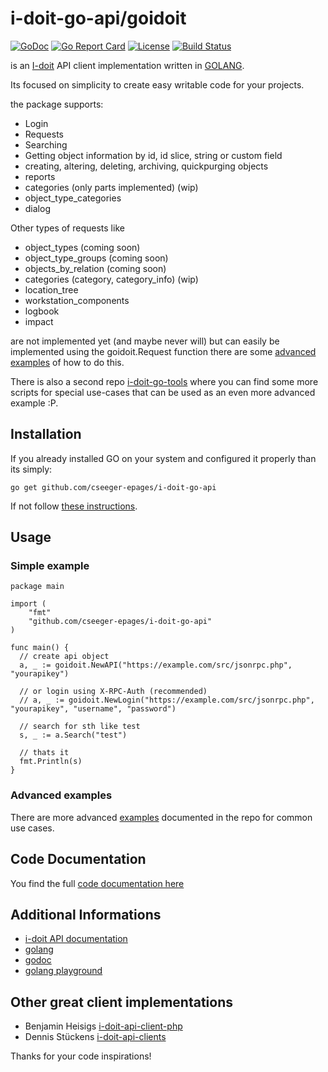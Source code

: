 # i-doit-go-api/goidoit 

[![GoDoc](https://img.shields.io/badge/godoc-reference-green.svg)](https://godoc.org/github.com/cseeger-epages/i-doit-go-api)
[![Go Report Card](https://goreportcard.com/badge/github.com/cseeger-epages/i-doit-go-api)](https://goreportcard.com/report/github.com/cseeger-epages/i-doit-go-api)
[![License](https://img.shields.io/badge/license-MIT-blue.svg)](https://github.com/cseeger-epages/i-doit-go-api/blob/master/LICENSE)
[![Build Status](https://travis-ci.org/cseeger-epages/i-doit-go-api.svg?branch=master)](https://travis-ci.org/cseeger-epages/i-doit-go-api)

is an [I-doit](https://www.i-doit.com/) API client implementation written in [GOLANG](https://golang.org).

Its focused on simplicity to create easy writable code for your projects.

the package supports:
- Login
- Requests
- Searching
- Getting object information by id, id slice, string or custom field
- creating, altering, deleting, archiving, quickpurging objects
- reports
- categories (only parts implemented) (wip)
- object\_type\_categories
- dialog

Other types of requests like
- object\_types (coming soon)
- object\_type\_groups (coming soon)
- objects\_by\_relation (coming soon)
- categories (category, category\_info) (wip)
- location\_tree
- workstation\_components
- logbook
- impact

are not implemented yet (and maybe never will) but can easily be implemented using the goidoit.Request function
there are some [advanced](https://github.com/cseeger-epages/i-doit-go-api/blob/master/examples/advanced.go) [examples](https://github.com/cseeger-epages/i-doit-go-api/blob/master/examples/advanced2.go) of how to do this.

There is also a second repo [i-doit-go-tools](https://github.com/cseeger-epages/i-doit-go-tools) where you can find some more scripts for special use-cases that can be used as an
even more advanced example :P.

## Installation

If you already installed GO on your system and configured it properly than its simply:

```
go get github.com/cseeger-epages/i-doit-go-api
```

If not follow [these instructions](https://nats.io/documentation/tutorials/go-install/).

## Usage 

### Simple example

```
package main

import (
	"fmt"
	"github.com/cseeger-epages/i-doit-go-api"
)

func main() {
  // create api object
  a, _ := goidoit.NewAPI("https://example.com/src/jsonrpc.php", "yourapikey")

  // or login using X-RPC-Auth (recommended)
  // a, _ := goidoit.NewLogin("https://example.com/src/jsonrpc.php", "yourapikey", "username", "password")

  // search for sth like test
  s, _ := a.Search("test")

  // thats it
  fmt.Println(s)
}
```

### Advanced examples

There are more advanced [examples](https://github.com/cseeger-epages/i-doit-go-api/tree/master/examples) documented in the repo for common use cases.

## Code Documentation

You find the full [code documentation here](https://godoc.org/github.com/cseeger-epages/i-doit-go-api)

## Additional Informations

- [i-doit API documentation](https://kb.i-doit.com/pages/viewpage.action?pageId=37355644)
- [golang](https://golang.org/)
- [godoc](https://godoc.org/)
- [golang playground](https://play.golang.org/)

## Other great client implementations

- Benjamin Heisigs [i-doit-api-client-php](https://github.com/bheisig/i-doit-api-client-php/)
- Dennis Stückens [i-doit-api-clients](https://bitbucket.org/dstuecken/i-doit-api-clients/)

Thanks for your code inspirations!
